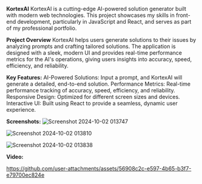 **KortexAI**
KortexAI is a cutting-edge AI-powered solution generator built with modern web technologies. This project showcases my skills in front-end development, particularly in JavaScript and React, and serves as part of my professional portfolio.

**Project Overview**
KortexAI helps users generate solutions to their issues by analyzing prompts and crafting tailored solutions. The application is designed with a sleek, modern UI and provides real-time performance metrics for the AI's operations, giving users insights into accuracy, speed, efficiency, and reliability.

**Key Features:**
AI-Powered Solutions: Input a prompt, and KortexAI will generate a detailed, end-to-end solution.
Performance Metrics: Real-time performance tracking of accuracy, speed, efficiency, and reliability.
Responsive Design: Optimized for different screen sizes and devices.
Interactive UI: Built using React to provide a seamless, dynamic user experience.

**Screenshots:**
![Screenshot 2024-10-02 013747](https://github.com/user-attachments/assets/5adcf045-f539-42cc-9c7f-b293a30e1a99)

![Screenshot 2024-10-02 013810](https://github.com/user-attachments/assets/1c8b49a0-c8b8-4833-8a0f-5b1dda10dec3)


![Screenshot 2024-10-02 013838](https://github.com/user-attachments/assets/c33ad714-6dcc-4049-8b2f-3452ea1115b5)




**Video:**


https://github.com/user-attachments/assets/56908c2c-e597-4b65-b3f7-e79700ec824e

